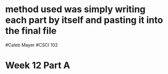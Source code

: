 # method used was simply writing each part by itself and pasting it into the final file
#Caleb Mayer
#CSCI 102
# Week 12 Part A